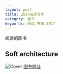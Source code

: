 ```yaml
---
layout: post
title: 2017阅读书单
category: 读书
keywords: 阅读,书单,2017
---
```

阅读的图书
## Soft architecture
![Cover](http://covers.oreillystatic.com/images/0636920039198/cat.gif)
[图书地址](http://www.oreilly.com/programming/free/software-architecture-patterns.csp)

